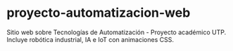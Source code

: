 # proyecto-automatizacion-web
Sitio web sobre Tecnologías de Automatización - Proyecto académico UTP. Incluye robótica industrial, IA e IoT con animaciones CSS.
